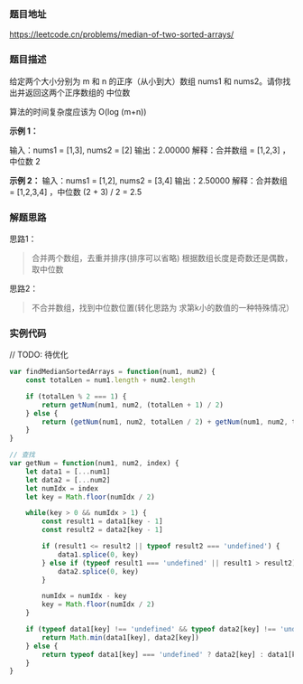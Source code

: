 ### 题目地址

https://leetcode.cn/problems/median-of-two-sorted-arrays/

### 题目描述

给定两个大小分别为 m 和 n 的正序（从小到大）数组 nums1 和 nums2。请你找出并返回这两个正序数组的 中位数 

算法的时间复杂度应该为 O(log (m+n)) 


**示例 1：**

输入：nums1 = [1,3], nums2 = [2]
输出：2.00000
解释：合并数组 = [1,2,3] ，中位数 2

**示例 2：**
输入：nums1 = [1,2], nums2 = [3,4]
输出：2.50000
解释：合并数组 = [1,2,3,4] ，中位数 (2 + 3) / 2 = 2.5


### 解题思路

思路1：
> 合并两个数组，去重并排序(排序可以省略)
> 根据数组长度是奇数还是偶数，取中位数


思路2：
> 不合并数组，找到中位数位置(转化思路为 求第k小的数值的一种特殊情况）

### 实例代码

// TODO: 待优化

```javascript
var findMedianSortedArrays = function(num1, num2) {
    const totalLen = num1.length + num2.length

    if (totalLen % 2 === 1) {
        return getNum(num1, num2, (totalLen + 1) / 2)
    } else {
        return (getNum(num1, num2, totalLen / 2) + getNum(num1, num2, totalLen / 2 + 1)) / 2
    }
}

// 查找
var getNum = function(num1, num2, index) {
    let data1 = [...num1]
    let data2 = [...num2]
    let numIdx = index
    let key = Math.floor(numIdx / 2)

    while(key > 0 && numIdx > 1) {
        const result1 = data1[key - 1]
        const result2 = data2[key - 1]

        if (result1 <= result2 || typeof result2 === 'undefined') {
            data1.splice(0, key)
        } else if (typeof result1 === 'undefined' || result1 > result2) {
            data2.splice(0, key)
        }

        numIdx = numIdx - key
        key = Math.floor(numIdx / 2)
    }

    if (typeof data1[key] !== 'undefined' && typeof data2[key] !== 'undefined') {
        return Math.min(data1[key], data2[key])
    } else {
        return typeof data1[key] === 'undefined' ? data2[key] : data1[key]
    }
}
```
